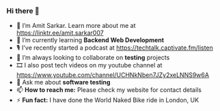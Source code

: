 ### Hi there 👋

<!--
**amitsarkar007/amitsarkar007** is a ✨ _special_ ✨ repository because its `README.md` (this file) appears on your GitHub profile.

Here are some ideas to get you started:

- 🔭 I’m currently working on ...
- 🌱 I’m currently learning ...
- 👯 I’m looking to collaborate on ...
- 🤔 I’m looking for help with ...
- 💬 Ask me about ...
- 📫 How to reach me: ...
- 😄 Pronouns: ...
- ⚡ Fun fact: ...
-->

- 🔭 I’m Amit Sarkar. Learn more about me at https://linktr.ee/amit.sarkar007
- 🌱 I’m currently learning **Backend Web Development**
- 🎙️ I've recently started a podcast at https://techtalk.captivate.fm/listen
- 👯 I’m always looking to collaborate on **testing** projects
- 🎞️ I also post tech videos on my youtube channel at https://www.youtube.com/channel/UCHNkNben7JZy2xeLNNS9w6A
- 💬 Ask me about **software testing**
- 📫 **How to reach me:** Please check my website for contact details
- ⚡ **Fun fact:** I have done the World Naked Bike ride in London, UK
